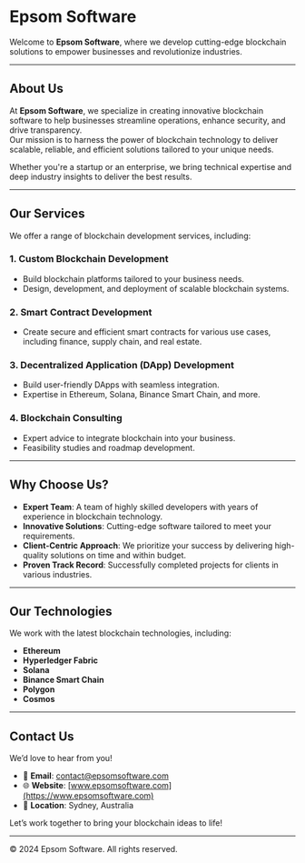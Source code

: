 # Epsom Software

Welcome to **Epsom Software**, where we develop cutting-edge blockchain solutions to empower businesses and revolutionize industries.

---

## About Us

At **Epsom Software**, we specialize in creating innovative blockchain software to help businesses streamline operations, enhance security, and drive transparency.  
Our mission is to harness the power of blockchain technology to deliver scalable, reliable, and efficient solutions tailored to your unique needs.

Whether you're a startup or an enterprise, we bring technical expertise and deep industry insights to deliver the best results.

---

## Our Services

We offer a range of blockchain development services, including:

### 1. **Custom Blockchain Development**
- Build blockchain platforms tailored to your business needs.  
- Design, development, and deployment of scalable blockchain systems.

### 2. **Smart Contract Development**
- Create secure and efficient smart contracts for various use cases, including finance, supply chain, and real estate.

### 3. **Decentralized Application (DApp) Development**
- Build user-friendly DApps with seamless integration.  
- Expertise in Ethereum, Solana, Binance Smart Chain, and more.

### 4. **Blockchain Consulting**
- Expert advice to integrate blockchain into your business.  
- Feasibility studies and roadmap development.

---

## Why Choose Us?

- **Expert Team**: A team of highly skilled developers with years of experience in blockchain technology.  
- **Innovative Solutions**: Cutting-edge software tailored to meet your requirements.  
- **Client-Centric Approach**: We prioritize your success by delivering high-quality solutions on time and within budget.  
- **Proven Track Record**: Successfully completed projects for clients in various industries.

---

## Our Technologies

We work with the latest blockchain technologies, including:

- **Ethereum**
- **Hyperledger Fabric**
- **Solana**
- **Binance Smart Chain**
- **Polygon**
- **Cosmos**

---

## Contact Us

We’d love to hear from you!  

- 📧 **Email**: [contact@epsomsoftware.com](mailto:contact@epsomsoftware.com)  
- 🌐 **Website**: [www.epsomsoftware.com](https://www.epsomsoftware.com)  
- 📍 **Location**: Sydney, Australia  

Let’s work together to bring your blockchain ideas to life!  

---

© 2024 Epsom Software. All rights reserved.
